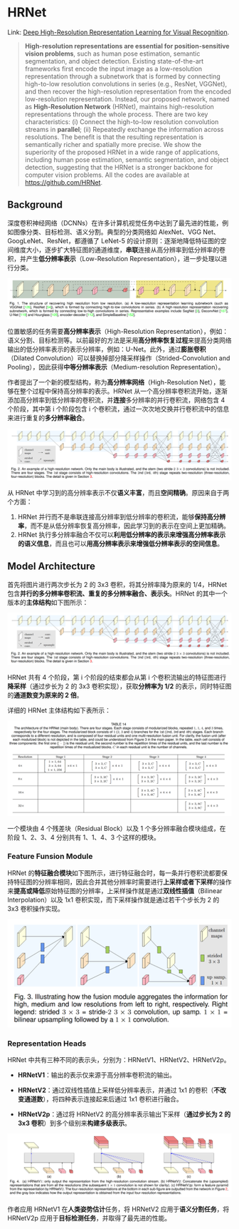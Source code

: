 # HRNet

Link: [Deep High-Resolution Representation Learning for Visual Recognition](http://arxiv.org/abs/1908.07919).

> **High-resolution representations are essential for position-sensitive vision problems**, such as human pose estimation, semantic segmentation, and object detection. Existing state-of-the-art frameworks first encode the input image as a low-resolution representation through a subnetwork that is formed by connecting high-to-low resolution convolutions in series (e.g., ResNet, VGGNet), and then recover the high-resolution representation from the encoded low-resolution representation. Instead, our proposed network, named as **High-Resolution Network** (HRNet), maintains high-resolution representations through the whole process. There are two key characteristics: (i) Connect the high-to-low resolution convolution streams in **parallel**; (ii) Repeatedly exchange the information across resolutions. The benefit is that the resulting representation is semantically richer and spatially more precise. We show the superiority of the proposed HRNet in a wide range of applications, including human pose estimation, semantic segmentation, and object detection, suggesting that the HRNet is a stronger backbone for computer vision problems. All the codes are available at https://github.com/HRNet.



## Background

深度卷积神经网络（DCNNs）在许多计算机视觉任务中达到了最先进的性能，例如图像分类、目标检测、语义分割。典型的分类网络如 AlexNet、VGG Net、GoogLeNet、ResNet，都遵循了 LeNet-5 的设计原则：逐渐地降低特征图的空间维度大小，逐步扩大特征图的通道维度，**串联**连接从高分辨率到低分辨率的卷积，并产生**低分辨率表示**（Low-Resolution Representation），进一步处理以进行分类。

![LeNet-like structure](./assets/lenet-like-structures.png)

位置敏感的任务需要**高分辨率表示**（High-Resolution Representation），例如：语义分割、目标检测等。以前最好的方法是采用**高分辨率恢复过程**来提高分类网络输出的低分辨率表示的表示分辨率，例如：U-Net。此外，通过**膨胀卷积**（Dilated Convolution）可以替换掉部分降采样操作（Strided-Convolution and Pooling），因此获得**中等分辨率表示**（Medium-resolution Representation）。

作者提出了一个新的模型结构，称为**高分辨率网络**（High-Resolution Net），能够在整个过程中保持高分辨率的表示。HRNet 从一个高分辨率卷积流开始，逐渐添加高分辨率到低分辨率的卷积流，并**连接**多分辨率的并行卷积流，网络包含 4 个阶段，其中第 i 个阶段包含 i 个卷积流，通过一次次地交换并行卷积流中的信息来进行重复的**多分辨率融合**。

![HRNet Architecture](./assets/HRNet-Architecture.png)

从 HRNet 中学习到的高分辨率表示不仅**语义丰富**，而且**空间精确**。原因来自于两个方面：

1. HRNet 并行而不是串联连接高分辨率到低分辨率的卷积流，能够**保持高分辨率**，而不是从低分辨率恢复高分辨率，因此学习到的表示在空间上更加精确。
2. HRNet 执行多分辨率融合不仅可以**利用低分辨率的表示来增强高分辨率表示的语义信息**，而且也可以**用高分辨率表示来增强低分辨率表示的空间信息**。



## Model Architecture

首先将图片进行两次步长为 2 的 3x3 卷积，将其分辨率降为原来的 1/4，HRNet 包含**并行的多分辨率卷积流、重复的多分辨率融合、表示头**。HRNet 的其中一个版本的**主体结构**如下图所示：

![HRNet Architecture](./assets/HRNet-Architecture.png)

HRNet 共有 4 个阶段，第 i 个阶段的结束都会从第 i 个卷积流输出的特征图进行**降采样**（通过步长为 2 的 3x3 卷积实现），获取**分辨率为 1/2** 的表示，同时特征图的**通道数变为原来的 2 倍**。

详细的 HRNet 主体结构如下表所示：

![Architecture Details](./assets/HRNet-Architecture-Details-Table.png)

一个模块由 4 个残差块（Residual Block）以及 1 个多分辨率融合模块组成，在阶段 1、2、3、4 分别共有 1、1、4、3  个这样的模块。

### Feature Funsion Module

HRNet 的**特征融合模块**如下图所示，进行特征融合时，每一条并行卷积流都要保持特征图的分辨率相同，因此合并其他分辨率时需要进行**上采样或者下采样**的操作来**提高或降低**原始特征图的分辨率，上采样操作就是通过**双线性插值**（Bilinear Interpolation）以及 1x1 卷积实现，而下采样操作就是通过若干个步长为 2 的 3x3 卷积操作实现。

![HRNet feature fusion module](./assets/HRNet-Feature-Fusion.png)



### Representation Heads

HRNet 中共有三种不同的表示头，分别为：HRNetV1、HRNetV2、HRNetV2p。

- **HRNetV1**：输出的表示仅来源于高分辨率卷积流的输出。

- **HRNetV2**：通过双线性插值上采样低分辨率表示，并通过 1x1 的卷积（**不改变通道数**），将四种表示连接起来后通过 1x1 卷积进行融合。
- **HRNetV2p**：通过将 HRNetV2 的高分辨率表示输出下采样（**通过步长为 2 的 3x3 卷积**）到多个级别来**构建多级表示**。

![HRNet different versions](./assets/HRNet-different-versions.png)

作者应用 HRNetV1 在**人类姿势估计**任务，将 HRNetV2 应用于**语义分割任务**，将 HRNetV2p 应用于**目标检测任务**，并取得了最先进的性能。











